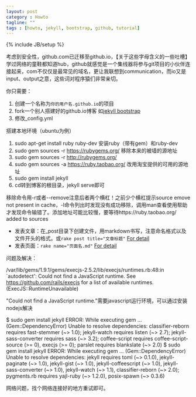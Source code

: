 ```yaml
---
layout: post
category : Howto
tagline: ""
tags : [howto, jekyll, bootstrap, github, tutorial]
---
```

{% include JB/setup %}

考虑到安全性，github.com已迁移至github.io，【关于这些字母含义的一些吐槽】学过网络的童鞋都知道hub，github就感觉是一个集线器将参与git项目的小伙伴连接起来，com不仅仅是最常见的域名，更让我联想到communication，而io又是input、output之意，这些词对程序猿们非常亲切。

你只需要：

 1. 创建一个名称为`你的用户名.github.io`的项目
 1. fork一个别人搭建好的github.io博客 如[jekyll bootstrap](https://github.com/plusjade/jekyll-bootstrap/)
 1. 修改_config.yml

搭建本地环境（ubuntu为例）

 1. sudo apt-get install ruby ruby-dev   安装ruby（带有gem）和ruby-dev
 1. sudo gem sources -r https://rubygems.org/ 移除本来的被墙的源地址
 1. sudo gem sources -r http://rubygems.org/ 
 1. sudo gem sources -a https://ruby.taobao.org/ 改用淘宝提供的可用的源地址
 1. sudo gem install jekyll
 1. cd转到博客的根目录，jekyll serve即可

 移除命令用-r或者--remove注意后者两个横杠！之前少个横杠提示source emove not present in cache，-l命令列出时发现没有成功移除，调用man查看使用帮助才发现命令输错了。添加地址可能比较慢，要等待https://ruby.taobao.org/ added to sources


 * 发表文章：在_post目录下创建文件，用markdown书写，注意命名格式以及文件开头的格式。或`rake post title="文章标题"` [For detail](http://jekyllbootstrap.com/usage/jekyll-quick-start.html#toc_7)
 * 发表页面：`rake name="页面名.md"` [For detail](http://jekyllbootstrap.com/usage/jekyll-quick-start.html#toc_8)


问题及解决：

  /var/lib/gems/1.9.1/gems/execjs-2.5.2/lib/execjs/runtimes.rb:48:in `autodetect': Could not find a JavaScript runtime. See https://github.com/rails/execjs for a list of available runtimes. (ExecJS::RuntimeUnavailable)

"Could not find a JavaScript runtime."需要javascript运行环境，可以通过安装nodejs解决

  $ sudo gem install jekyll
  ERROR:  While executing gem ... (Gem::DependencyError)
      Unable to resolve dependencies: classifier-reborn requires fast-stemmer (~> 1.0); jekyll-watch requires listen (~> 2.7); jekyll-sass-converter requires sass (~> 3.2); coffee-script requires coffee-script-source (>= 0), execjs (>= 0); parslet requires blankslate (~> 2.0)
  $ sudo gem install jekyll
  ERROR:  While executing gem ... (Gem::DependencyError)
      Unable to resolve dependencies: jekyll requires toml (~> 0.1.0), jekyll-paginate (~> 1.0), jekyll-gist (~> 1.0), jekyll-coffeescript (~> 1.0), jekyll-sass-converter (~> 1.0), jekyll-watch (~> 1.1), classifier-reborn (~> 2.0); pygments.rb requires yajl-ruby (~> 1.2.0), posix-spawn (~> 0.3.6)

网络问题，找个网络连接好的地方重试即可。
